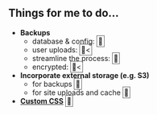 ## Things for me to do...

* **Backups**
    * database &amp; config: <span style="border: 1px solid #666;padding:2px">🦑</span>
    * user uploads: <span style="border: 1px solid #666;padding:2px;">🦑<</span>
    * streamline the process: <span style="border: 1px solid #666;padding:2px;">🔧</span>
    * encrypted: <span style="border: 1px solid #666;padding:2px;">🦑<</span>
* **Incorporate external storage (e.g. S3)**
    * for backups <span style="border: 1px solid #666;padding:2px;">🦑</span></li>
    * for site uploads and cache <span style="border: 1px solid #666;padding:2px;">🔧</span>
* **[Custom CSS](https://github.com/tootsuite/documentation/blob/master/Running-Mastodon/Customizing.md)** <span style="border: 1px solid #666;padding:2px;">🔧</span>
